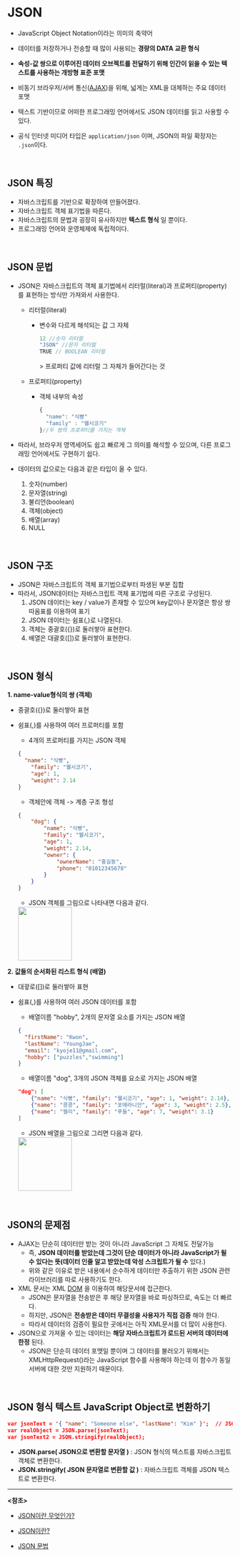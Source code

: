 # JSON

- JavaScript Object Notation이라는 의미의 축약어
- 데이터를 저장하거나 전송할 때 많이 사용되는 **경량의 DATA 교환 형식**
- **속성-값 쌍으로 이루어진 데이터 오브젝트를 전달하기 위해 인간이 읽을 수 있는 텍스트를 사용하는 개방형 표준 포맷**
- 비동기 브라우저/서버 통신([AJAX](./AJAX.md))을 위해, 넓게는 XML을 대체하는 주요 데이터 포맷 

- 텍스트 기반이므로 어떠한 프로그래밍 언어에서도 JSON 데이터를 읽고 사용할 수 있다.
- 공식 인터넷 미디어 타입은 `application/json` 이며, JSON의 파일 확장자는 `.json`이다.

<BR>

## JSON 특징

- 자바스크립트를 기반으로 확장하여 만들어졌다.
- 자바스크립트 객체 표기법을 따른다.
- 자바스크립트의 문법과 굉장히 유사하지만 **텍스트 형식** 일 뿐이다.
- 프로그래밍 언어와 운영체제에 독립적이다.

<br>

## JSON 문법

- JSON은 자바스크립트의 객체 표기법에서 리터럴(literal)과 프로퍼티(property)를 표현하는 방식만 가져와서 사용한다.

  - 리터럴(literal)

    - 변수와 다르게 해석되는 값 그 자체

      ~~~javascript
      12 //숫자 리터럴
      "JSON" //문자 리터럴
      TRUE // BOOLEAN 리터럴
      ~~~

      \> 프로퍼티 값에 리터럴 그 자체가 들어간다는 것

  - 프로퍼티(property)

    - 객체 내부의 속성

      ~~~javascript
      {
      	"name": "식빵"
      	"family" : "웰시코기"
      }//두 쌍의 프로퍼티를 가지는 객체
      ~~~

- 따라서, 브라우저 영역세어도 쉽고 빠르게 그 의미를 해석할 수 있으며, 다른 프로그래밍 언어에서도 구현하기 쉽다.

- 데이터의 값으로는 다음과 같은 타입이 올 수 있다.

  1. 숫자(number)
  2. 문자열(string)
  3. 불리언(boolean)
  4. 객체(object)
  5. 배열(array)
  6. NULL

<BR>

## JSON 구조

- JSON은 자바스크립트의 객체 표기법으로부터 파생된 부분 집합
- 따라서,  JSON데이터는 자바스크립트 객체 표기법에 따른 구조로 구성된다.
  1. JSON 데이터는 key / value가 존재할 수 있으며 key값이나 문자열은 항상 쌍따옴표를 이용하여 표기
  2. JSON 데이터는 쉼표(,)로 나열된다.
  3. 객체는 중괄호({})로 둘러쌓아 표현한다.
  4. 배열은 대괄호([])로 둘러쌓아 표현한다.

<BR>

## JSON 형식

**1. name-value형식의 쌍 (객체)**

- 중괄호({})로 둘러쌓아 표현

- 쉼표(,)를 사용하여 여러 프로퍼티를 포함

  - 4개의  프로퍼티를 가지는 JSON 객체

  ~~~JSON
  {
  	"name": "식빵",
      "family": "웰시코기",
      "age": 1,
      "weight": 2.14
  }
  ~~~

  - 객체안에 객체 -> 계층 구조 형성

  ~~~JSON
  {
      "dog": {
          "name": "식빵",
          "family": "웰시코기",
          "age": 1,
          "weight": 2.14,
          "owner": {
              "ownerName": "홍길동",
              "phone": "01012345678"
          }
      }
  }
  ~~~

  

  - JSON 객체를 그림으로 나타내면 다음과 같다.

  <img src="https://user-images.githubusercontent.com/58902042/116865588-dec2e400-ac44-11eb-8a71-ac942d4ce589.png" height=120> 

**2. 값들의 순서화된 리스트 형식 (배열)**

- 대괗로([])로 둘러쌓아 표현

- 쉼표(,)를 사용하여 여러 JSON 데이터를 포함

  - 배열이름 "hobby", 2개의 문자열 요소를 가지는 JSON 배열

  ~~~JSON
  {
    "firstName": "Kwon",
    "lastName": "YoungJae",
    "email": "kyoje11@gmail.com",
    "hobby": ["puzzles","swimming"]
  }
  ~~~

  - 배열이름 "dog", 3개의 JSON 객체를 요소로 가지는 JSON 배열

  ~~~JSON
  "dog": [
      {"name": "식빵", "family": "웰시코기", "age": 1, "weight": 2.14},
      {"name": "콩콩", "family": "포메라니안", "age": 3, "weight": 2.5},
      {"name": "젤리", "family": "푸들", "age": 7, "weight": 3.1}
  ]
  ~~~

  - JSON 배열을 그림으로 그리면 다음과 같다.

  <img src="https://user-images.githubusercontent.com/58902042/116865977-9821b980-ac45-11eb-8d0e-580646c86fd6.png" height=120> 

<BR>

## JSON의 문제점

- AJAX는 단순히 데이터만 받는 것이 아니라 JavaScript 그 자체도 전달가능
  - 즉, **JSON 데이터를 받았는데 그것이 단순 데이터가 아니라 JavaScript가 될 수 있다는 뜻(데이터 인줄 알고 받았는데 악성 스크립트가 될 수** 있다.)
  - 위와 같은 이유로 받은 내용에서 순수하게 데이터만 추출하기 위한 JSON 관련 라이브러리를 따로 사용하기도 한다.
- XML 문서는 XML [DOM](./BOM&DOM.md) 을 이용하여 해당문서에 접근한다.
  - JSON은 문자열을 전송받은 후 해당 문자열을 바로 파싱하므로, 속도는 더 빠르다.
  - 하지만,  JSON은 **전송받은 데이터 무결성을 사용자가 직접 검증** 해야 한다.
  - 따라서 데이터의 검증이 필요한 곳에서는 아직 XML문서를 더 많이 사용한다.
- JSON으로 가져올 수 있는 데이터는 **해당 자바스크립트가 로드된 서버의 데이터에 한정** 된다.
  - JSON은 단순히 데이터 포맷일 뿐이며 그 데이터를 불러오기 위해서는 XMLHttpRequest()라는 JavaScript 함수를 사용해야 하는데 이 함수가 동일 서버에 대한 것만 지원하기 때문이다.

<br>

## JSON 형식 텍스트 JavaScript Object로 변환하기

~~~json
var jsonText = '{ "name": "Someone else", "lastName": "Kim" }';  // JSON 형식의 문자열
var realObject = JSON.parse(jsonText);
var jsonText2 = JSON.stringify(realObject);
~~~

- **JSON.parse( JSON으로 변환할 문자열 )** : JSON 형식의 텍스트를 자바스크립트 객체로 변환한다.
- **JSON.stringify( JSON 문자열로 변환할 값 )** : 자바스크립트 객체를 JSON 텍스트로 변환한다.

-----------

**<참조>**

- [JSON이란 무엇인가?](https://velog.io/@surim014/JSON%EC%9D%B4%EB%9E%80-%EB%AC%B4%EC%97%87%EC%9D%B8%EA%B0%80)

- [JSON이란?](https://genesis8.tistory.com/195)
- [JSON 문법](https://tcpschool.com/json/json_basic_syntax)

